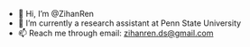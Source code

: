 - 👋 Hi, I’m @ZihanRen
- 🌱 I’m currently a research assistant at Penn State University
- 📫 Reach me through email: zihanren.ds@gmail.com



<!---
ZihanRen/ZihanRen is a ✨ special ✨ repository because its `README.md` (this file) appears on your GitHub profile.
You can click the Preview link to take a look at your changes.
--->
